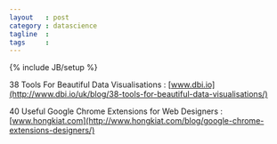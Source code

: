 ```yaml
---
layout   : post
category : datascience
tagline  : 
tags     : 
---
```

{% include JB/setup %}

38 Tools For Beautiful Data Visualisations
:   [www.dbi.io](http://www.dbi.io/uk/blog/38-tools-for-beautiful-data-visualisations/)

40 Useful Google Chrome Extensions for Web Designers
:   [www.hongkiat.com](http://www.hongkiat.com/blog/google-chrome-extensions-designers/)